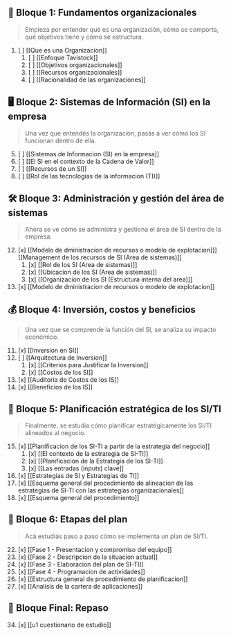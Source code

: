 ## 🧠 **Bloque 1: Fundamentos organizacionales**

> Empieza por entender qué es una organización, cómo se comporta, qué objetivos tiene y cómo se estructura.
1. [ ] [[Que es una Organizacion]]
	1. [ ] [[Enfoque Tavistock]]
	2. [ ] [[Objetivos organizacionales]]
	3. [ ] [[Recursos organizacionales]]
	4. [ ] [[Racionalidad de las organizaciones]]

## 🖥️ **Bloque 2: Sistemas de Información (SI) en la empresa**

> Una vez que entendés la organización, pasás a ver cómo los SI funcionan dentro de ella.

5. [ ] [[Sistemas de Informacion (SI) en la empresa]]
6. [ ] [[El SI en el contexto de la Cadena de Valor]]
7. [ ] [[Recursos de un SI]]
8. [ ] [[Rol de las tecnologias de la informacion (TI)]]

## 🛠️ **Bloque 3: Administración y gestión del área de sistemas**

> Ahora se ve cómo se administra y gestiona el área de SI dentro de la empresa.

12. [x] [[Modelo de dministracion de recursos o modelo de explotacion]]] [[Management de los recursos de SI (Area de sistemas)]]
	1. [x] [[Rol de los SI (Area de sistemas)]]
	2. [x] [[Ubicacion de los SI (Area de sistemas)]]
	3. [x] [[Organizacion de los SI (Estructura interna del area)]]
13. [x] [[Modelo de dministracion de recursos o modelo de explotacion]] 


## 💰 **Bloque 4: Inversión, costos y beneficios**

> Una vez que se comprende la función del SI, se analiza su impacto económico.

11. [x] [[Inversion en SI]]
12. [ ] [[Arquitectura de Inversion]]
	1. [x] [[Criterios para Justificar la Inversion]]
	2. [x] [[Costos de los SI]]
13. [x] [[Auditoria de Costos de los IS]]
14. [x] [[Beneficios de los IS]]


## 🧭 **Bloque 5: Planificación estratégica de los SI/TI**

> Finalmente, se estudia cómo planificar estratégicamente los SI/TI alineados al negocio.

15. [x] [[Planificacion de los SI-TI a partir de la estrategia del negocio]]
	1. [x] [[El contexto de la estrategia de SI-TI]]
	2. [x] [[Planificacion de la Estrategia de los SI-TI]]
	3. [x] [[Las entradas (inputs) clave]]
16. [x] [[Estrategias de SI y Estrategias de TI]]
17. [x] [[Esquema general del procedimiento de alineacion de las estrategias de SI-TI con las estrategias organizacionales]]
 18. [x] [[Esquema general del procedimiento]]

## 📅 **Bloque 6: Etapas del plan**

> Acá estudiás paso a paso cómo se implementa un plan de SI/TI.

22. [x] [[Fase 1 - Presentacion y compromiso del equipo]]
23. [x] [[Fase 2 - Descripcion de la situacion actual]]
24. [x] [[Fase 3 - Elaboracion del plan de SI-TI]]
25. [x] [[Fase 4 - Programacion de actividades]]
26. [x] [[Estructura general de procedimiento de planificacion]]
27. [x] [[Analisis de la cartera de aplicaciones]]

## 📘 **Bloque Final: Repaso**

34. [x] [[u1 cuestionario de estudio]]


